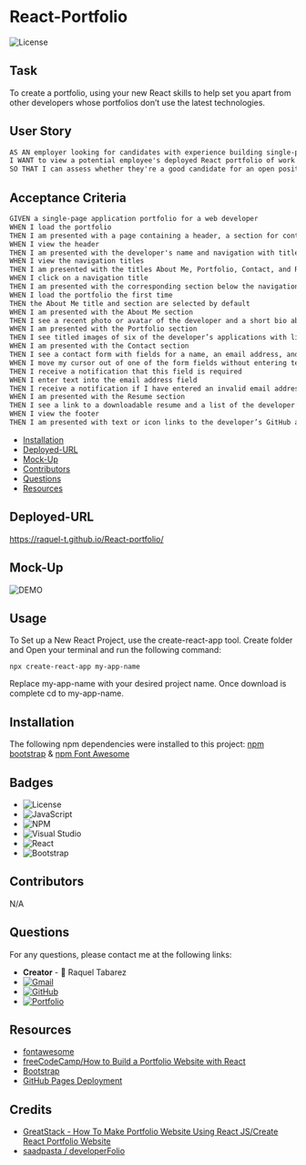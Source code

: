 # React-Portfolio

![License](https://img.shields.io/badge/License-MIT-blue.svg)

## Task
To create a portfolio, using your new React skills to help set you apart from other developers whose portfolios don’t use the latest technologies.

## User Story

```md
AS AN employer looking for candidates with experience building single-page applications
I WANT to view a potential employee's deployed React portfolio of work samples
SO THAT I can assess whether they're a good candidate for an open position
```

## Acceptance Criteria

```md
GIVEN a single-page application portfolio for a web developer
WHEN I load the portfolio
THEN I am presented with a page containing a header, a section for content, and a footer
WHEN I view the header
THEN I am presented with the developer's name and navigation with titles corresponding to different sections of the portfolio
WHEN I view the navigation titles
THEN I am presented with the titles About Me, Portfolio, Contact, and Resume, and the title corresponding to the current section is highlighted
WHEN I click on a navigation title
THEN I am presented with the corresponding section below the navigation without the page reloading and that title is highlighted
WHEN I load the portfolio the first time
THEN the About Me title and section are selected by default
WHEN I am presented with the About Me section
THEN I see a recent photo or avatar of the developer and a short bio about them
WHEN I am presented with the Portfolio section
THEN I see titled images of six of the developer’s applications with links to both the deployed applications and the corresponding GitHub repositories
WHEN I am presented with the Contact section
THEN I see a contact form with fields for a name, an email address, and a message
WHEN I move my cursor out of one of the form fields without entering text
THEN I receive a notification that this field is required
WHEN I enter text into the email address field
THEN I receive a notification if I have entered an invalid email address
WHEN I am presented with the Resume section
THEN I see a link to a downloadable resume and a list of the developer’s proficiencies
WHEN I view the footer
THEN I am presented with text or icon links to the developer’s GitHub and LinkedIn profiles, and their profile on a third platform (Stack Overflow, Twitter)
```

* [Installation](#installation)
* [Deployed-URL](#deployed-url)
* [Mock-Up](#mock-up)
* [Contributors](#contributors)
* [Questions](#questions)
* [Resources](#resources)


## Deployed-URL

https://raquel-t.github.io/React-portfolio/ 


## Mock-Up

![DEMO](<Raquel Portfolio.gif>)

## Usage

To Set up a New React Project, use the create-react-app tool. Create folder and Open your terminal and run the following command:

```
npx create-react-app my-app-name

```
Replace my-app-name with your desired project name. Once download is complete cd to my-app-name.


## Installation

The following npm dependencies were installed to this project: [npm bootstrap](https://www.npmjs.com/package/bootstrap) & [npm Font Awesome](https://www.npmjs.com/package/font-awesome)


## Badges
* ![License](https://img.shields.io/badge/License-MIT-blue.svg)
* ![JavaScript](https://img.shields.io/badge/javascript-%23323330.svg?style=for-the-badge&logo=javascript&logoColor=%23F7DF1E)
* ![NPM](https://img.shields.io/badge/NPM-%23CB3837.svg?style=for-the-badge&logo=npm&logoColor=white)
* ![Visual Studio](https://img.shields.io/badge/Visual%20Studio-5C2D91.svg?style=for-the-badge&logo=visual-studio&logoColor=white)
* ![React](https://img.shields.io/badge/react-%2320232a.svg?style=for-the-badge&logo=react&logoColor=%2361DAFB)
* ![Bootstrap](https://img.shields.io/badge/bootstrap-%238511FA.svg?style=for-the-badge&logo=bootstrap&logoColor=white)


## Contributors

N/A

## Questions

For any questions, please contact me at the following links:
* **Creator** - 🎨 Raquel Tabarez
* [![Gmail](https://img.shields.io/badge/Gmail-D14836?style=for-the-badge&logo=gmail&logoColor=white)](mailto:raquelstabarez.07@gmail.com)
* [![GitHub](https://img.shields.io/badge/github-%23121011.svg?style=for-the-badge&logo=github&logoColor=white)](https://github.com/Raquel-t)
* [![Portfolio](https://img.shields.io/badge/Portfolio-%23000000.svg?style=for-the-badge&logo=firefox&logoColor=#FF7139)](https://raquel-t.github.io/Professional-Portfolio-2nd-assignment/)

## Resources

* [fontawesome](https://fontawesome.com/)
* [freeCodeCamp/How to Build a Portfolio Website with React](https://www.freecodecamp.org/news/build-portfolio-website-react/)
* [Bootstrap](https://getbootstrap.com/docs/5.1/getting-started/introduction/)
* [GitHub Pages Deployment](https://create-react-app.dev/docs/deployment/#github-pages)

## Credits
* [GreatStack - How To Make Portfolio Website Using React JS/Create React Portfolio Website](https://www.youtube.com/watch?v=4ag1LsgIUc0)
* [saadpasta / developerFolio](https://github.com/saadpasta/developerFolio)